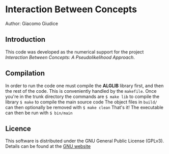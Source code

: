 # Interaction Between Concepts
Author: Giacomo Giudice

## Introduction
This code was developed as the numerical support for the project _Interaction Between Concepts: A Pseudolikelihood Approach_.

## Compilation
In order to run the code one must compile the __ALGLIB__ library first, and then the rest of the code. This is conveniently handled by the `makefile`. Once you're in the trunk directory the commands are
`$ make lib` to compile the library
`$ make` to compile the main source code
The object files in `build/` can then optionally be removed with
`$ make clean`
That's it! The executable can then be run with
`$ bin/main`

## Licence
This software is distributed under the GNU General Public License (GPLv3). Details can be found at the [GNU website](http://www.gnu.org/licenses/gpl.html)
